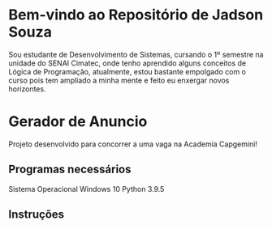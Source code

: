 # Bem-vindo ao Repositório de Jadson Souza
 Sou estudante de Desenvolvimento de Sistemas, cursando o 1º semestre
 na unidade do SENAI Cimatec, onde tenho aprendido alguns conceitos de
 Lógica de Programação, atualmente, estou bastante empolgado com o curso
 pois tem ampliado a minha mente e feito eu enxergar novos horizontes.

# Gerador de Anuncio
 Projeto desenvolvido para concorrer a uma vaga na Academia Capgemini!
 
## Programas necessários
 Sistema Operacional Windows 10 
 Python 3.9.5
 
## Instruções

 
 

